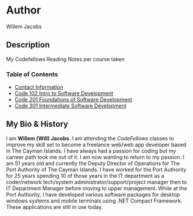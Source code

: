 # Author

Willem Jacobs

## Description

My Codefellows Reading Notes per course taken

### Table of Contents

- [Contact Information](contact.md)
- [Code 102 Intro to Software Development](102/102TOC.md)
- [Code 201 Foundations of Software Development](201/201TOC.md)
- [Code 301 Intermediate Software Development](301/301TOC.md)

## My Bio & History

I am **Willem (Will) Jacobs**. I am attending the *CodeFellows* classes to improve my skill set to become a freelance web/web app developer based in The Cayman Islands. I have always had a passion for coding but my carreer path took me out of it. I am now wanting to return to my passion. I am 51 years old and currently the Deputy Director of Operations for The Port Authority of The Cayman Islands. I have worked for the Port Authority for 25 years spending 10 of those years in the IT department as a coder/network tech/system administrator/support/project manager then to IT Department Manager before moving to upper management. While at the Port Authority, I have developed various software packages for desktop windows systems and mobile terminals using .NET Compact Framework. These applications are still in use today.
